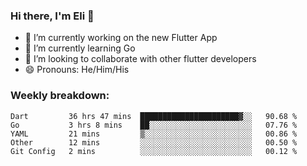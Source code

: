 ### Hi there, I'm Eli 👋
- 🔭 I’m currently working on the new Flutter App
- 🌱 I’m currently learning Go
- 🦄 I’m looking to collaborate with other flutter developers
- 😄 Pronouns: He/Him/His

### Weekly breakdown:
<!--START_SECTION:waka-->
```text
Dart         36 hrs 47 mins  ██████████████████████▓░░   90.68 % 
Go           3 hrs 8 mins    ██░░░░░░░░░░░░░░░░░░░░░░░   07.76 % 
YAML         21 mins         ▒░░░░░░░░░░░░░░░░░░░░░░░░   00.86 % 
Other        12 mins         ░░░░░░░░░░░░░░░░░░░░░░░░░   00.50 % 
Git Config   2 mins          ░░░░░░░░░░░░░░░░░░░░░░░░░   00.12 % 
```
<!--END_SECTION:waka-->
